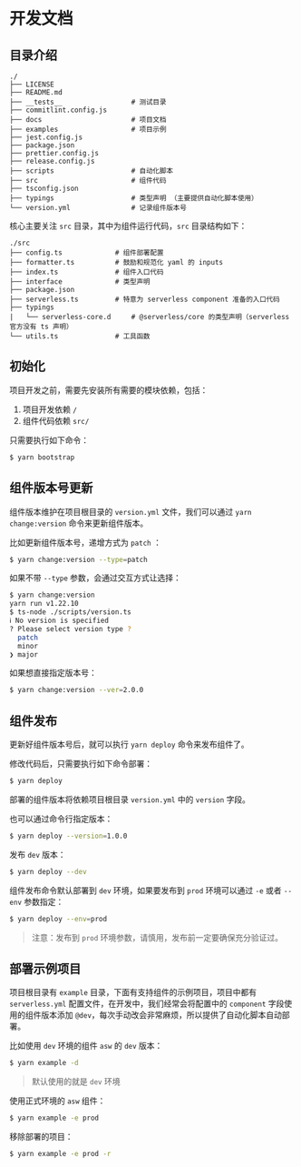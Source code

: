 # 开发文档

## 目录介绍

```
./
├── LICENSE
├── README.md
├── __tests__                 # 测试目录
├── commitlint.config.js
├── docs                      # 项目文档
├── examples                  # 项目示例
├── jest.config.js
├── package.json
├── prettier.config.js
├── release.config.js
├── scripts                   # 自动化脚本
├── src                       # 组件代码
├── tsconfig.json
├── typings                   # 类型声明 （主要提供自动化脚本使用）
└── version.yml               # 记录组件版本号
```

核心主要关注 `src` 目录，其中为组件运行代码，`src` 目录结构如下：

```
./src
├── config.ts             # 组件部署配置
├── formatter.ts          # 鼓励和规范化 yaml 的 inputs
├── index.ts              # 组件入口代码
├── interface             # 类型声明
├── package.json
├── serverless.ts         # 特意为 serverless component 准备的入口代码
├── typings
|   └── serverless-core.d     # @serverless/core 的类型声明（serverless 官方没有 ts 声明）
└── utils.ts              # 工具函数
```

## 初始化

项目开发之前，需要先安装所有需要的模块依赖，包括：

1. 项目开发依赖 `/`
2. 组件代码依赖 `src/`

只需要执行如下命令：

```bash
$ yarn bootstrap
```

## 组件版本号更新

组件版本维护在项目根目录的 `version.yml` 文件，我们可以通过 `yarn change:version` 命令来更新组件版本。

比如更新组件版本号，递增方式为 `patch` ：

```bash
$ yarn change:version --type=patch
```

如果不带 `--type` 参数，会通过交互方式让选择：

```bash
$ yarn change:version
yarn run v1.22.10
$ ts-node ./scripts/version.ts
ℹ No version is specified
? Please select version type ?
  patch
  minor
❯ major
```

如果想直接指定版本号：

```bash
$ yarn change:version --ver=2.0.0
```

## 组件发布

更新好组件版本号后，就可以执行 `yarn deploy` 命令来发布组件了。

修改代码后，只需要执行如下命令部署：

```bash
$ yarn deploy
```

部署的组件版本将依赖项目根目录 `version.yml` 中的 `version` 字段。

也可以通过命令行指定版本：

```bash
$ yarn deploy --version=1.0.0
```

发布 `dev` 版本：

```bash
$ yarn deploy --dev
```

组件发布命令默认部署到 `dev` 环境，如果要发布到 `prod` 环境可以通过 `-e` 或者 `--env` 参数指定：

```bash
$ yarn deploy --env=prod
```

> 注意：发布到 `prod` 环境参数，请慎用，发布前一定要确保充分验证过。

## 部署示例项目

项目根目录有 `example` 目录，下面有支持组件的示例项目，项目中都有 `serverless.yml` 配置文件，在开发中，我们经常会将配置中的 `component` 字段使用的组件版本添加 `@dev`，每次手动改会非常麻烦，所以提供了自动化脚本自动部署。

比如使用 `dev` 环境的组件 `asw` 的 `dev` 版本：

```bash
$ yarn example -d
```

> 默认使用的就是 `dev` 环境

使用正式环境的 `asw` 组件：

```bash
$ yarn example -e prod
```

移除部署的项目：

```bash
$ yarn example -e prod -r
```
